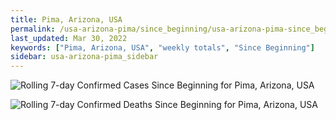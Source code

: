 ```yaml
---
title: Pima, Arizona, USA
permalink: /usa-arizona-pima/since_beginning/usa-arizona-pima-since_beginning.html
last_updated: Mar 30, 2022
keywords: ["Pima, Arizona, USA", "weekly totals", "Since Beginning"]
sidebar: usa-arizona-pima_sidebar
---
```


![Rolling 7-day Confirmed Cases Since Beginning for Pima, Arizona, USA](/covid_tracker/images/graphs/usa-arizona-pima-rolling_7_days_confirmed-since_beginning_graph.png)

![Rolling 7-day Confirmed Deaths Since Beginning for Pima, Arizona, USA](/covid_tracker/images/graphs/usa-arizona-pima-rolling_7_days_deaths-since_beginning_graph.png)
